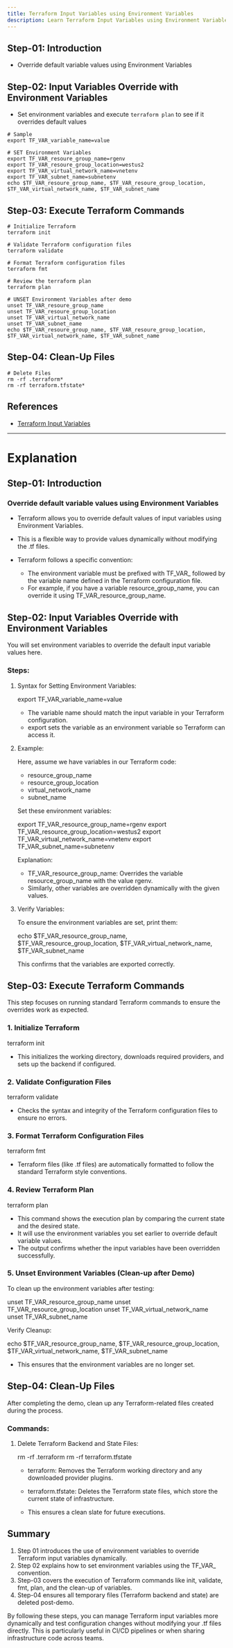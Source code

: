 ```yaml
---
title: Terraform Input Variables using Environment Variables
description: Learn Terraform Input Variables using Environment Variables
---
```


## Step-01: Introduction
- Override default variable values using Environment Variables

## Step-02: Input Variables Override with Environment Variables
- Set environment variables and execute `terraform plan` to see if it overrides default values 
```t
# Sample
export TF_VAR_variable_name=value

# SET Environment Variables
export TF_VAR_resoure_group_name=rgenv
export TF_VAR_resoure_group_location=westus2
export TF_VAR_virtual_network_name=vnetenv
export TF_VAR_subnet_name=subnetenv
echo $TF_VAR_resoure_group_name, $TF_VAR_resoure_group_location, $TF_VAR_virtual_network_name, $TF_VAR_subnet_name
```
## Step-03: Execute Terraform Commands
```t
# Initialize Terraform
terraform init

# Validate Terraform configuration files
terraform validate

# Format Terraform configuration files
terraform fmt

# Review the terraform plan
terraform plan

# UNSET Environment Variables after demo
unset TF_VAR_resoure_group_name
unset TF_VAR_resoure_group_location
unset TF_VAR_virtual_network_name
unset TF_VAR_subnet_name
echo $TF_VAR_resoure_group_name, $TF_VAR_resoure_group_location, $TF_VAR_virtual_network_name, $TF_VAR_subnet_name
```

## Step-04: Clean-Up Files
```t
# Delete Files
rm -rf .terraform*
rm -rf terraform.tfstate*
```


## References
- [Terraform Input Variables](https://www.terraform.io/docs/language/values/variables.html)

-----------------------------------------------------------------------------------------------------------------------------------------

# Explanation 

## Step-01: Introduction

### Override default variable values using Environment Variables

- Terraform allows you to override default values of input variables using Environment Variables.  

- This is a flexible way to provide values dynamically without modifying the .tf files.  

- Terraform follows a specific convention:
  
  - The environment variable must be prefixed with TF_VAR_ followed by the variable name defined in the Terraform configuration file.  
  - For example, if you have a variable resource_group_name, you can override it using TF_VAR_resource_group_name.

## Step-02: Input Variables Override with Environment Variables

You will set environment variables to override the default input variable values here.  

### Steps:  

1. Syntax for Setting Environment Variables:  
   
   export TF_VAR_variable_name=value
     
   - The variable name should match the input variable in your Terraform configuration.  
   - export sets the variable as an environment variable so Terraform can access it.  

2. Example:  
 
   Here, assume we have variables in our Terraform code:  
   - resource_group_name  
   - resource_group_location 
   - virtual_network_name  
   - subnet_name  

   Set these environment variables:  
   
   export TF_VAR_resource_group_name=rgenv
   export TF_VAR_resource_group_location=westus2
   export TF_VAR_virtual_network_name=vnetenv
   export TF_VAR_subnet_name=subnetenv
   
   Explanation:  

    - TF_VAR_resource_group_name: Overrides the variable resource_group_name with the value rgenv.  
   - Similarly, other variables are overridden dynamically with the given values.  

4. Verify Variables:  

   To ensure the environment variables are set, print them:  
   
   echo $TF_VAR_resource_group_name, $TF_VAR_resource_group_location, $TF_VAR_virtual_network_name, $TF_VAR_subnet_name
     
   This confirms that the variables are exported correctly.

## Step-03: Execute Terraform Commands

This step focuses on running standard Terraform commands to ensure the overrides work as expected.

### 1. Initialize Terraform 
   
   terraform init
     
   - This initializes the working directory, downloads required providers, and sets up the backend if configured.  

### 2. Validate Configuration Files
   
   terraform validate
     
   - Checks the syntax and integrity of the Terraform configuration files to ensure no errors.  

### 3. Format Terraform Configuration Files 
   
   terraform fmt
     
   - Terraform files (like .tf files) are automatically formatted to follow the standard Terraform style conventions.  

### 4. Review Terraform Plan
   
   terraform plan
   
   - This command shows the execution plan by comparing the current state and the desired state.  
   - It will use the environment variables you set earlier to override default variable values.  
   - The output confirms whether the input variables have been overridden successfully.  

### 5. Unset Environment Variables (Clean-up after Demo)
   
   To clean up the environment variables after testing:  
   
   unset TF_VAR_resource_group_name
   unset TF_VAR_resource_group_location
   unset TF_VAR_virtual_network_name
   unset TF_VAR_subnet_name
   
   Verify Cleanup:  
   
   echo $TF_VAR_resource_group_name, $TF_VAR_resource_group_location, $TF_VAR_virtual_network_name, $TF_VAR_subnet_name
    
   - This ensures that the environment variables are no longer set.

## Step-04: Clean-Up Files  

After completing the demo, clean up any Terraform-related files created during the process.

### Commands:  

1. Delete Terraform Backend and State Files:  
   
   rm -rf .terraform
   rm -rf terraform.tfstate
     
   - terraform: Removes the Terraform working directory and any downloaded provider plugins.  

    - terraform.tfstate: Deletes the Terraform state files, which store the current state of infrastructure.  
     - This ensures a clean slate for future executions.  

## Summary

1. Step 01 introduces the use of environment variables to override Terraform input variables dynamically.  
2. Step 02 explains how to set environment variables using the TF_VAR_ convention.  
3. Step-03 covers the execution of Terraform commands like init, validate, fmt, plan, and the clean-up of variables.  
4. Step-04 ensures all temporary files (Terraform backend and state) are deleted post-demo.  

By following these steps, you can manage Terraform input variables more dynamically and test configuration changes without modifying your .tf files directly. This is particularly useful in CI/CD pipelines or when sharing infrastructure code across teams.
